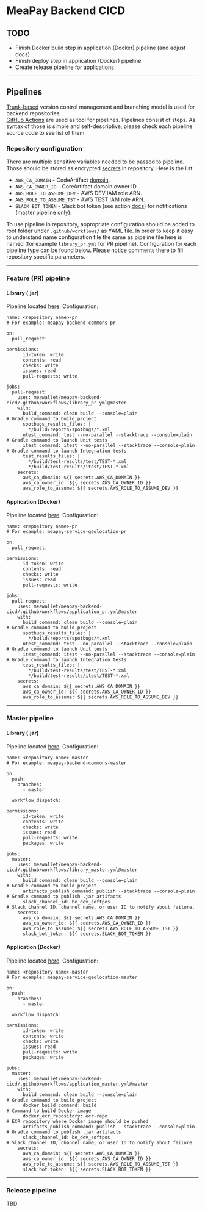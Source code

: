 # MeaPay Backend CICD

## TODO

- Finish Docker build step in application (Docker) pipeline (and adjust docs)
- Finish deploy step in application (Docker) pipeline
- Create release pipeline for applications

---
## Pipelines
[Trunk-based](https://trunkbaseddevelopment.com) version control management and branching model is used for backend repositories.  
[GitHub Actions](https://docs.github.com/en/actions) are used as tool for pipelines. Pipelines consist of steps. As syntax of those is simple and self-descriptive, please check each pipeline source code to see list of them.
### Repository configuration
There are multiple sensitive variables needed to be passed to pipeline. Those should be stored as encrypted [secrets](https://docs.github.com/en/actions/security-guides/encrypted-secrets) in repository. Here is the list:
- `AWS_CA_DOMAIN` - CodeArtifact [domain](https://docs.aws.amazon.com/codeartifact/latest/ug/domain-overview.html).
- `AWS_CA_OWNER_ID` - CoreArtifact domain owner ID.
- `AWS_ROLE_TO_ASSUME_DEV` - AWS DEV IAM role ARN.
- `AWS_ROLE_TO_ASSUME_TST` - AWS TEST IAM role ARN.
- `SLACK_BOT_TOKEN` - Slack bot token (see action [docs](https://github.com/slackapi/slack-github-action#setup-1)) for notifications (master pipeline only).  

To use pipeline in repository, appropriate configuration should be added to root folder under `.github/workflows/` as YAML file. 
In order to keep it easy to understand name configuration file the same as pipeline file here is named (for example `library_pr.yml` for PR pipeline).
Configuration for each pipeline type can be found below. Please notice comments there to fill repository specific parameters.

---
### Feature (PR) pipeline
#### Library (.jar)
Pipeline located [here](/.github/workflows/library_pr.yml). Configuration:
```
name: <repository name>-pr                                                # For example: meapay-backend-commons-pr

on:
  pull_request:

permissions:
      id-token: write
      contents: read
      checks: write
      issues: read
      pull-requests: write

jobs:
  pull-request:
    uses: meawallet/meapay-backend-cicd/.github/workflows/library_pr.yml@master
    with:
      build_command: clean build --console=plain                        # Gradle command to build project
      spotbugs_results_files: |
        */build/reports/spotbugs/*.xml
      utest_command: test --no-parallel --stacktrace --console=plain    # Gradle command to launch Unit tests
      itest_command: itest --no-parallel --stacktrace --console=plain   # Gradle command to launch Integration tests
      test_results_files: |
        */build/test-results/test/TEST-*.xml
        */build/test-results/itest/TEST-*.xml
    secrets:
      aws_ca_domain: ${{ secrets.AWS_CA_DOMAIN }}
      aws_ca_owner_id: ${{ secrets.AWS_CA_OWNER_ID }}
      aws_role_to_assume: ${{ secrets.AWS_ROLE_TO_ASSUME_DEV }}
```
#### Application (Docker)
Pipeline located [here](/.github/workflows/application_pr.yml). Configuration:
```
name: <repository name>-pr                                                # For example: meapay-service-geolocation-pr

on:
  pull_request:

permissions:
      id-token: write
      contents: read
      checks: write
      issues: read
      pull-requests: write

jobs:
  pull-request:
    uses: meawallet/meapay-backend-cicd/.github/workflows/application_pr.yml@master
    with:
      build_command: clean build --console=plain                        # Gradle command to build project
      spotbugs_results_files: |
        */build/reports/spotbugs/*.xml
      utest_command: test --no-parallel --stacktrace --console=plain    # Gradle command to launch Unit tests
      itest_command: itest --no-parallel --stacktrace --console=plain   # Gradle command to launch Integration tests
      test_results_files: |
        */build/test-results/test/TEST-*.xml
        */build/test-results/itest/TEST-*.xml
    secrets:
      aws_ca_domain: ${{ secrets.AWS_CA_DOMAIN }}
      aws_ca_owner_id: ${{ secrets.AWS_CA_OWNER_ID }}
      aws_role_to_assume: ${{ secrets.AWS_ROLE_TO_ASSUME_DEV }}
```

---
### Master pipeline
#### Library (.jar)
Pipeline located [here](/.github/workflows/library_master.yml). Configuration:
```
name: <repository name>-master                                            # For example: meapay-backend-commons-master

on:
  push:
    branches:
      - master

  workflow_dispatch:

permissions:
      id-token: write
      contents: write
      checks: write
      issues: read
      pull-requests: write
      packages: write

jobs:
  master:
    uses: meawallet/meapay-backend-cicd/.github/workflows/library_master.yml@master
    with:
      build_command: clean build --console=plain                        # Gradle command to build project
      artifacts_publish_command: publish --stacktrace --console=plain   # Gradle command to publish .jar artifacts
      slack_channel_id: be_dev_softpos                                  # Slack channel ID, channel name, or user ID to notify about failure.
    secrets:
      aws_ca_domain: ${{ secrets.AWS_CA_DOMAIN }}
      aws_ca_owner_id: ${{ secrets.AWS_CA_OWNER_ID }}
      aws_role_to_assume: ${{ secrets.AWS_ROLE_TO_ASSUME_TST }}
      slack_bot_token: ${{ secrets.SLACK_BOT_TOKEN }}
```
#### Application (Docker)
Pipeline located [here](/.github/workflows/application_pr.yml). Configuration:
```
name: <repository name>-master                                            # For example: meapay-service-geolocation-master

on:
  push:
    branches:
      - master

  workflow_dispatch:

permissions:
      id-token: write
      contents: write
      checks: write
      issues: read
      pull-requests: write
      packages: write

jobs:
  master:
    uses: meawallet/meapay-backend-cicd/.github/workflows/application_master.yml@master
    with:
      build_command: clean build --console=plain                        # Gradle command to build project
      docker_build_command: build                                       # Command to build Docker image
      docker_ecr_repository: ecr-repo                                   # ECR repository where Docker image should be pushed
      artifacts_publish_command: publish --stacktrace --console=plain   # Gradle command to publish .jar artifacts
      slack_channel_id: be_dev_softpos                                  # Slack channel ID, channel name, or user ID to notify about failure.
    secrets:
      aws_ca_domain: ${{ secrets.AWS_CA_DOMAIN }}
      aws_ca_owner_id: ${{ secrets.AWS_CA_OWNER_ID }}
      aws_role_to_assume: ${{ secrets.AWS_ROLE_TO_ASSUME_TST }}
      slack_bot_token: ${{ secrets.SLACK_BOT_TOKEN }}
```

---
### Release pipeline
TBD

